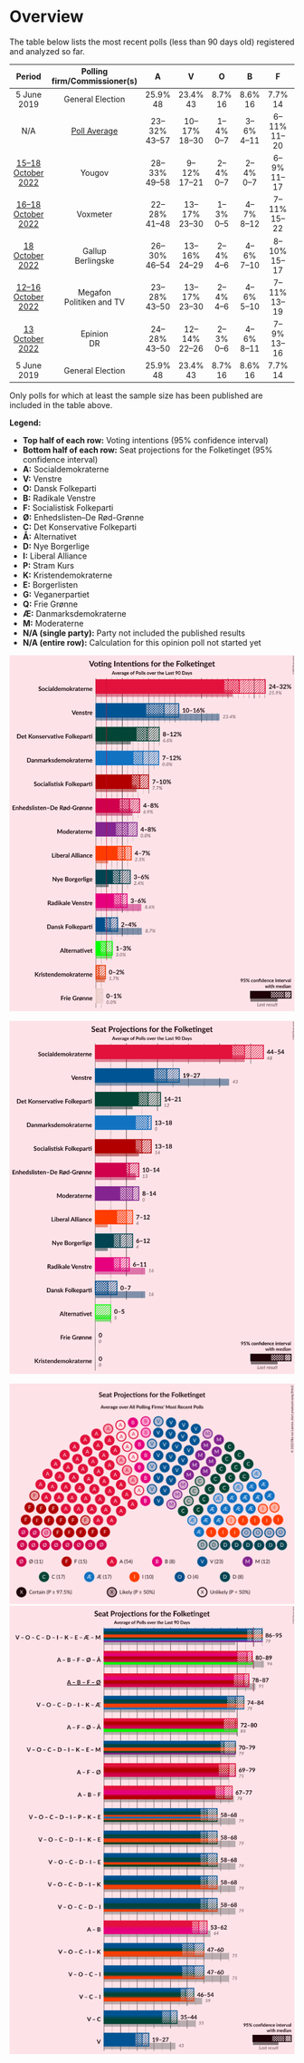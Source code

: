 # Overview

The table below lists the most recent polls (less than 90 days old) registered and analyzed so far.

| Period     | Polling firm/Commissioner(s) | A | V | O | B | F | Ø | C | Å | D | I | P | K | E | G | Q | Æ | M |
|:----------:|:----------------------------:|:--:|:--:|:--:|:--:|:--:|:--:|:--:|:--:|:--:|:--:|:--:|:--:|:--:|:--:|:--:|:--:|:--:|
| 5 June 2019 | General Election | 25.9% <br> 48 | 23.4% <br> 43 | 8.7% <br> 16 | 8.6% <br> 16 | 7.7% <br> 14 | 6.9% <br> 13 | 6.6% <br> 12 | 3.0% <br> 5 | 2.4% <br> 4 | 2.3% <br> 4 | 1.8% <br> 0 | 1.7% <br> 0 | 0.8% <br> 0 | 0.0% <br> 0 | 0.0% <br> 0 | 0.0% <br> 0 | 0.0% <br> 0 |
| N/A | [Poll Average](average.html) | 23–32% <br> 43–57 | 10–17% <br> 18–30 | 1–4% <br> 0–7 | 3–6% <br> 4–11 | 6–11% <br> 11–20 | 5–9% <br> 8–15 | 6–10% <br> 11–19 | 1–3% <br> 0–5 | 3–6% <br> 5–12 | 4–8% <br> 8–13 | N/A <br> N/A | 0–2% <br> 0 | N/A <br> N/A | N/A <br> N/A | 0–2% <br> 0–4 | 5–10% <br> 10–17 | 5–10% <br> 10–19 |
| [15–18 October 2022](2022-10-18-Yougov.html) | Yougov | 28–33% <br> 49–58 | 9–12% <br> 17–21 | 2–4% <br> 0–7 | 2–4% <br> 0–7 | 6–9% <br> 11–17 | 4–7% <br> 7–12 | 7–10% <br> 12–16 | 2–3% <br> 0–6 | 4–6% <br> 6–12 | 6–8% <br> 10–14 | N/A <br> N/A | 0–1% <br> 0 | N/A <br> N/A | N/A <br> N/A | 1–2% <br> 0–4 | 7–10% <br> 13–17 | 7–9% <br> 12–17 |
| [16–18 October 2022](2022-10-18-Voxmeter.html) | Voxmeter | 22–28% <br> 41–48 | 13–17% <br> 23–30 | 1–3% <br> 0–5 | 4–7% <br> 8–12 | 7–11% <br> 15–22 | 6–9% <br> 11–16 | 6–10% <br> 11–16 | 1–3% <br> 0–4 | 3–5% <br> 5–8 | 4–7% <br> 8–13 | N/A <br> N/A | 0–1% <br> 0 | N/A <br> N/A | N/A <br> N/A | 0–1% <br> 0 | 6–9% <br> 10–16 | 8–11% <br> 14–19 |
| [18 October 2022](2022-10-18-Gallup.html) | Gallup <br> Berlingske | 26–30% <br> 46–54 | 13–16% <br> 24–29 | 2–4% <br> 4–6 | 4–6% <br> 7–10 | 8–10% <br> 15–17 | 6–8% <br> 11–14 | 6–8% <br> 10–14 | 1–2% <br> 0 | 4–6% <br> 8–10 | 6–8% <br> 11–13 | N/A <br> N/A | 0–1% <br> 0 | N/A <br> N/A | N/A <br> N/A | 0–1% <br> 0 | 5–7% <br> 10–13 | 6–9% <br> 11–14 |
| [12–16 October 2022](2022-10-16-Megafon.html) | Megafon <br> Politiken and TV | 23–28% <br> 43–50 | 13–17% <br> 23–30 | 2–4% <br> 4–6 | 4–6% <br> 5–10 | 7–11% <br> 13–19 | 5–8% <br> 9–14 | 8–11% <br> 15–20 | 1–2% <br> 0 | 3–6% <br> 6–10 | 4–7% <br> 8–11 | N/A <br> N/A | 1–2% <br> 0 | N/A <br> N/A | N/A <br> N/A | 0–2% <br> 0 | 7–10% <br> 13–21 | 4–7% <br> 7–12 |
| [13 October 2022](2022-10-13-Epinion.html) | Epinion <br> DR | 24–28% <br> 43–50 | 12–14% <br> 22–26 | 2–3% <br> 0–6 | 4–6% <br> 8–11 | 7–9% <br> 13–16 | 6–8% <br> 10–13 | 8–10% <br> 14–17 | 2–3% <br> 0–5 | 5–7% <br> 9–12 | 5–7% <br> 9–12 | N/A <br> N/A | 0–1% <br> 0 | N/A <br> N/A | N/A <br> N/A | 0–1% <br> 0 | 7–9% <br> 12–17 | 6–8% <br> 11–13 |
| 5 June 2019 | General Election | 25.9% <br> 48 | 23.4% <br> 43 | 8.7% <br> 16 | 8.6% <br> 16 | 7.7% <br> 14 | 6.9% <br> 13 | 6.6% <br> 12 | 3.0% <br> 5 | 2.4% <br> 4 | 2.3% <br> 4 | 1.8% <br> 0 | 1.7% <br> 0 | 0.8% <br> 0 | 0.0% <br> 0 | 0.0% <br> 0 | 0.0% <br> 0 | 0.0% <br> 0 |

Only polls for which at least the sample size has been published are included in the table above.

**Legend:**
+ **Top half of each row:** Voting intentions (95% confidence interval)
+ **Bottom half of each row:** Seat projections for the Folketinget (95% confidence interval)
+ **A:** Socialdemokraterne
+ **V:** Venstre
+ **O:** Dansk Folkeparti
+ **B:** Radikale Venstre
+ **F:** Socialistisk Folkeparti
+ **Ø:** Enhedslisten–De Rød-Grønne
+ **C:** Det Konservative Folkeparti
+ **Å:** Alternativet
+ **D:** Nye Borgerlige
+ **I:** Liberal Alliance
+ **P:** Stram Kurs
+ **K:** Kristendemokraterne
+ **E:** Borgerlisten
+ **G:** Veganerpartiet
+ **Q:** Frie Grønne
+ **Æ:** Danmarksdemokraterne
+ **M:** Moderaterne
+ **N/A (single party):** Party not included the published results
+ **N/A (entire row):** Calculation for this opinion poll not started yet


![Graph with voting intentions not yet produced](average.png "Voting Intentions")

![Graph with seats not yet produced](average-seats.png "Seats")

![Graph with seating plan not yet produced](average-seating-plan.png "Seating Plan")
![Graph with coalitions seats not yet produced](average-coalitions-seats.png "Coalitions Seats")
